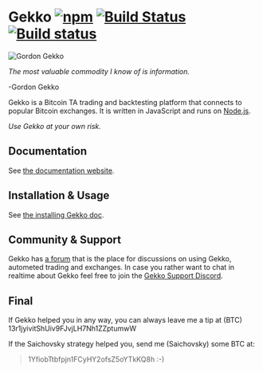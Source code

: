 # Gekko [![npm](https://img.shields.io/npm/dm/gekko.svg)]() [![Build Status](https://travis-ci.org/askmike/gekko.png)](https://travis-ci.org/askmike/gekko) [![Build status](https://ci.appveyor.com/api/projects/status/github/askmike/gekko?branch=stable&svg=true)](https://ci.appveyor.com/project/askmike/gekko)

![Gordon Gekko](http://mikevanrossum.nl/static/gekko.jpg)

*The most valuable commodity I know of is information.*

-Gordon Gekko

Gekko is a Bitcoin TA trading and backtesting platform that connects to popular Bitcoin exchanges. It is written in JavaScript and runs on [Node.js](http://nodejs.org).

*Use Gekko at your own risk.*

## Documentation

See [the documentation website](https://gekko.wizb.it/docs/introduction/about_gekko.html).

## Installation & Usage

See [the installing Gekko doc](https://gekko.wizb.it/docs/installation/installing_gekko.html).

## Community & Support

Gekko has [a forum](https://forum.gekko.wizb.it/) that is the place for discussions on using Gekko, autometed trading and exchanges. In case you rather want to chat in realtime about Gekko feel free to join the [Gekko Support Discord](https://discord.gg/26wMygt).

## Final

If Gekko helped you in any way, you can always leave me a tip at (BTC) 13r1jyivitShUiv9FJvjLH7Nh1ZZptumwW

If the Saichovsky strategy helped you, send me (Saichovsky) some BTC at:
> 1YfiobTtbfpjn1FCyHY2ofsZ5oYTkKQ8h :-)
